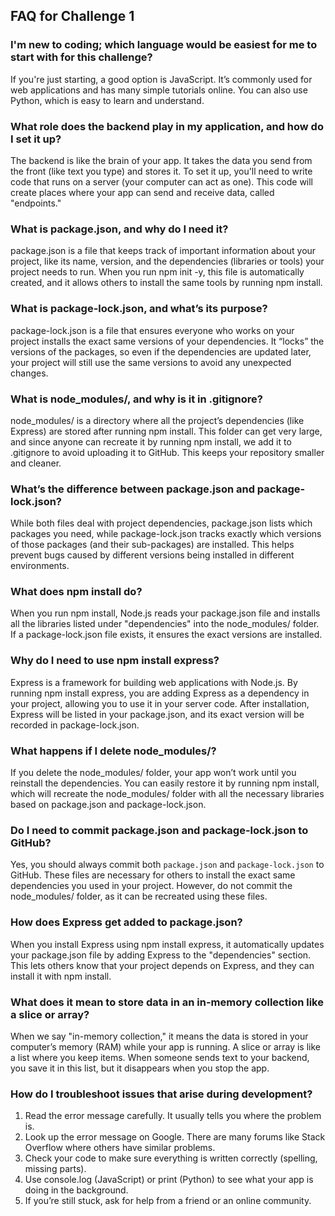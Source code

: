 ## FAQ for Challenge 1

### I'm new to coding; which language would be easiest for me to start with for this challenge?
If you're just starting, a good option is JavaScript. It’s commonly used for web applications and has many simple tutorials online. You can also use Python, which is easy to learn and understand.

### What role does the backend play in my application, and how do I set it up?
The backend is like the brain of your app. It takes the data you send from the front (like text you type) and stores it. To set it up, you'll need to write code that runs on a server (your computer can act as one). This code will create places where your app can send and receive data, called "endpoints."

### What is package.json, and why do I need it?
package.json is a file that keeps track of important information about your project, like its name, version, and the dependencies (libraries or tools) your project needs to run. When you run npm init -y, this file is automatically created, and it allows others to install the same tools by running npm install.

### What is package-lock.json, and what’s its purpose?
package-lock.json is a file that ensures everyone who works on your project installs the exact same versions of your dependencies. It “locks” the versions of the packages, so even if the dependencies are updated later, your project will still use the same versions to avoid any unexpected changes.

### What is node_modules/, and why is it in .gitignore?
node_modules/ is a directory where all the project’s dependencies (like Express) are stored after running npm install. This folder can get very large, and since anyone can recreate it by running npm install, we add it to .gitignore to avoid uploading it to GitHub. This keeps your repository smaller and cleaner.

### What’s the difference between package.json and package-lock.json?
While both files deal with project dependencies, package.json lists which packages you need, while package-lock.json tracks exactly which versions of those packages (and their sub-packages) are installed. This helps prevent bugs caused by different versions being installed in different environments.

### What does npm install do?
When you run npm install, Node.js reads your package.json file and installs all the libraries listed under "dependencies" into the node_modules/ folder. If a package-lock.json file exists, it ensures the exact versions are installed.

### Why do I need to use npm install express?
Express is a framework for building web applications with Node.js. By running npm install express, you are adding Express as a dependency in your project, allowing you to use it in your server code. After installation, Express will be listed in your package.json, and its exact version will be recorded in package-lock.json.

### What happens if I delete node_modules/?
If you delete the node_modules/ folder, your app won’t work until you reinstall the dependencies. You can easily restore it by running npm install, which will recreate the node_modules/ folder with all the necessary libraries based on package.json and package-lock.json.

### Do I need to commit package.json and package-lock.json to GitHub?
Yes, you should always commit both `package.json` and `package-lock.json` to GitHub. These files are necessary for others to install the exact same dependencies you used in your project. However, do not commit the node_modules/ folder, as it can be recreated using these files.

### How does Express get added to package.json?
When you install Express using npm install express, it automatically updates your package.json file by adding Express to the "dependencies" section. This lets others know that your project depends on Express, and they can install it with npm install.

### What does it mean to store data in an in-memory collection like a slice or array?
When we say "in-memory collection," it means the data is stored in your computer’s memory (RAM) while your app is running. A slice or array is like a list where you keep items. When someone sends text to your backend, you save it in this list, but it disappears when you stop the app.

### How do I troubleshoot issues that arise during development?
1. Read the error message carefully. It usually tells you where the problem is.
2. Look up the error message on Google. There are many forums like Stack Overflow where others have similar problems.
3. Check your code to make sure everything is written correctly (spelling, missing parts).
4. Use console.log (JavaScript) or print (Python) to see what your app is doing in the background.
5. If you’re still stuck, ask for help from a friend or an online community.
